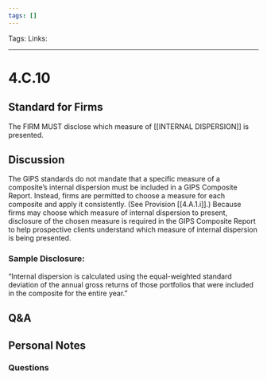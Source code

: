 ```yaml
---
tags: []
---
```

Tags:
Links: 
___
# 4.C.10
## Standard for Firms
The FIRM MUST disclose which measure of [[INTERNAL DISPERSION]] is presented.
## Discussion
The GIPS standards do not mandate that a specific measure of a composite’s internal dispersion must be included in a GIPS Composite Report. Instead, firms are permitted to choose a measure for each composite and apply it consistently. (See Provision [[4.A.1.i]].) Because firms may choose which measure of internal dispersion to present, disclosure of the chosen measure is required in the GIPS Composite Report to help prospective clients understand which measure of internal dispersion is being presented.
### Sample Disclosure:
“Internal dispersion is calculated using the equal-weighted standard deviation of the annual gross returns of those portfolios that were included in the composite for the entire year.”
## Q&A

## Personal Notes

### Questions